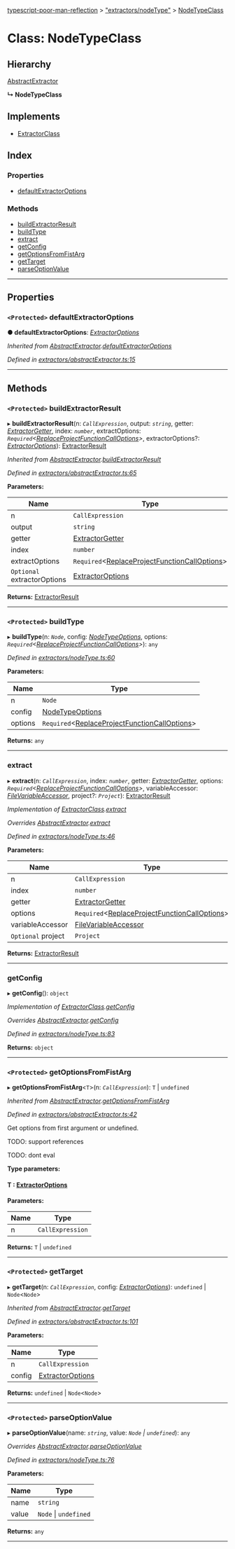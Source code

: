 [typescript-poor-man-reflection](../README.md) > ["extractors/nodeType"](../modules/_extractors_nodetype_.md) > [NodeTypeClass](../classes/_extractors_nodetype_.nodetypeclass.md)

# Class: NodeTypeClass

## Hierarchy

 [AbstractExtractor](_extractors_abstractextractor_.abstractextractor.md)

**↳ NodeTypeClass**

## Implements

* [ExtractorClass](../interfaces/_types_.extractorclass.md)

## Index

### Properties

* [defaultExtractorOptions](_extractors_nodetype_.nodetypeclass.md#defaultextractoroptions)

### Methods

* [buildExtractorResult](_extractors_nodetype_.nodetypeclass.md#buildextractorresult)
* [buildType](_extractors_nodetype_.nodetypeclass.md#buildtype)
* [extract](_extractors_nodetype_.nodetypeclass.md#extract)
* [getConfig](_extractors_nodetype_.nodetypeclass.md#getconfig)
* [getOptionsFromFistArg](_extractors_nodetype_.nodetypeclass.md#getoptionsfromfistarg)
* [getTarget](_extractors_nodetype_.nodetypeclass.md#gettarget)
* [parseOptionValue](_extractors_nodetype_.nodetypeclass.md#parseoptionvalue)

---

## Properties

<a id="defaultextractoroptions"></a>

### `<Protected>` defaultExtractorOptions

**● defaultExtractorOptions**: *[ExtractorOptions](../interfaces/_types_.extractoroptions.md)*

*Inherited from [AbstractExtractor](_extractors_abstractextractor_.abstractextractor.md).[defaultExtractorOptions](_extractors_abstractextractor_.abstractextractor.md#defaultextractoroptions)*

*Defined in [extractors/abstractExtractor.ts:15](https://github.com/cancerberoSgx/typescript-poor-man-reflection/blob/e049fbf/src/extractors/abstractExtractor.ts#L15)*

___

## Methods

<a id="buildextractorresult"></a>

### `<Protected>` buildExtractorResult

▸ **buildExtractorResult**(n: *`CallExpression`*, output: *`string`*, getter: *[ExtractorGetter](../modules/_types_.md#extractorgetter)*, index: *`number`*, extractOptions: *`Required`<[ReplaceProjectFunctionCallOptions](../interfaces/_types_.replaceprojectfunctioncalloptions.md)>*, extractorOptions?: *[ExtractorOptions](../interfaces/_types_.extractoroptions.md)*): [ExtractorResult](../interfaces/_types_.extractorresult.md)

*Inherited from [AbstractExtractor](_extractors_abstractextractor_.abstractextractor.md).[buildExtractorResult](_extractors_abstractextractor_.abstractextractor.md#buildextractorresult)*

*Defined in [extractors/abstractExtractor.ts:65](https://github.com/cancerberoSgx/typescript-poor-man-reflection/blob/e049fbf/src/extractors/abstractExtractor.ts#L65)*

**Parameters:**

| Name | Type |
| ------ | ------ |
| n | `CallExpression` |
| output | `string` |
| getter | [ExtractorGetter](../modules/_types_.md#extractorgetter) |
| index | `number` |
| extractOptions | `Required`<[ReplaceProjectFunctionCallOptions](../interfaces/_types_.replaceprojectfunctioncalloptions.md)> |
| `Optional` extractorOptions | [ExtractorOptions](../interfaces/_types_.extractoroptions.md) |

**Returns:** [ExtractorResult](../interfaces/_types_.extractorresult.md)

___
<a id="buildtype"></a>

### `<Protected>` buildType

▸ **buildType**(n: *`Node`*, config: *[NodeTypeOptions](../interfaces/_extractors_nodetype_.nodetypeoptions.md)*, options: *`Required`<[ReplaceProjectFunctionCallOptions](../interfaces/_types_.replaceprojectfunctioncalloptions.md)>*): `any`

*Defined in [extractors/nodeType.ts:60](https://github.com/cancerberoSgx/typescript-poor-man-reflection/blob/e049fbf/src/extractors/nodeType.ts#L60)*

**Parameters:**

| Name | Type |
| ------ | ------ |
| n | `Node` |
| config | [NodeTypeOptions](../interfaces/_extractors_nodetype_.nodetypeoptions.md) |
| options | `Required`<[ReplaceProjectFunctionCallOptions](../interfaces/_types_.replaceprojectfunctioncalloptions.md)> |

**Returns:** `any`

___
<a id="extract"></a>

###  extract

▸ **extract**(n: *`CallExpression`*, index: *`number`*, getter: *[ExtractorGetter](../modules/_types_.md#extractorgetter)*, options: *`Required`<[ReplaceProjectFunctionCallOptions](../interfaces/_types_.replaceprojectfunctioncalloptions.md)>*, variableAccessor: *[FileVariableAccessor](../modules/_types_.md#filevariableaccessor)*, project?: *`Project`*): [ExtractorResult](../interfaces/_types_.extractorresult.md)

*Implementation of [ExtractorClass](../interfaces/_types_.extractorclass.md).[extract](../interfaces/_types_.extractorclass.md#extract)*

*Overrides [AbstractExtractor](_extractors_abstractextractor_.abstractextractor.md).[extract](_extractors_abstractextractor_.abstractextractor.md#extract)*

*Defined in [extractors/nodeType.ts:46](https://github.com/cancerberoSgx/typescript-poor-man-reflection/blob/e049fbf/src/extractors/nodeType.ts#L46)*

**Parameters:**

| Name | Type |
| ------ | ------ |
| n | `CallExpression` |
| index | `number` |
| getter | [ExtractorGetter](../modules/_types_.md#extractorgetter) |
| options | `Required`<[ReplaceProjectFunctionCallOptions](../interfaces/_types_.replaceprojectfunctioncalloptions.md)> |
| variableAccessor | [FileVariableAccessor](../modules/_types_.md#filevariableaccessor) |
| `Optional` project | `Project` |

**Returns:** [ExtractorResult](../interfaces/_types_.extractorresult.md)

___
<a id="getconfig"></a>

###  getConfig

▸ **getConfig**(): `object`

*Implementation of [ExtractorClass](../interfaces/_types_.extractorclass.md).[getConfig](../interfaces/_types_.extractorclass.md#getconfig)*

*Overrides [AbstractExtractor](_extractors_abstractextractor_.abstractextractor.md).[getConfig](_extractors_abstractextractor_.abstractextractor.md#getconfig)*

*Defined in [extractors/nodeType.ts:83](https://github.com/cancerberoSgx/typescript-poor-man-reflection/blob/e049fbf/src/extractors/nodeType.ts#L83)*

**Returns:** `object`

___
<a id="getoptionsfromfistarg"></a>

### `<Protected>` getOptionsFromFistArg

▸ **getOptionsFromFistArg**<`T`>(n: *`CallExpression`*): `T` \| `undefined`

*Inherited from [AbstractExtractor](_extractors_abstractextractor_.abstractextractor.md).[getOptionsFromFistArg](_extractors_abstractextractor_.abstractextractor.md#getoptionsfromfistarg)*

*Defined in [extractors/abstractExtractor.ts:42](https://github.com/cancerberoSgx/typescript-poor-man-reflection/blob/e049fbf/src/extractors/abstractExtractor.ts#L42)*

Get options from first argument or undefined.

TODO: support references

TODO: dont eval

**Type parameters:**

#### T :  [ExtractorOptions](../interfaces/_types_.extractoroptions.md)
**Parameters:**

| Name | Type |
| ------ | ------ |
| n | `CallExpression` |

**Returns:** `T` \| `undefined`

___
<a id="gettarget"></a>

### `<Protected>` getTarget

▸ **getTarget**(n: *`CallExpression`*, config: *[ExtractorOptions](../interfaces/_types_.extractoroptions.md)*): `undefined` \| `Node`<`Node`>

*Inherited from [AbstractExtractor](_extractors_abstractextractor_.abstractextractor.md).[getTarget](_extractors_abstractextractor_.abstractextractor.md#gettarget)*

*Defined in [extractors/abstractExtractor.ts:101](https://github.com/cancerberoSgx/typescript-poor-man-reflection/blob/e049fbf/src/extractors/abstractExtractor.ts#L101)*

**Parameters:**

| Name | Type |
| ------ | ------ |
| n | `CallExpression` |
| config | [ExtractorOptions](../interfaces/_types_.extractoroptions.md) |

**Returns:** `undefined` \| `Node`<`Node`>

___
<a id="parseoptionvalue"></a>

### `<Protected>` parseOptionValue

▸ **parseOptionValue**(name: *`string`*, value: *`Node` \| `undefined`*): `any`

*Overrides [AbstractExtractor](_extractors_abstractextractor_.abstractextractor.md).[parseOptionValue](_extractors_abstractextractor_.abstractextractor.md#parseoptionvalue)*

*Defined in [extractors/nodeType.ts:76](https://github.com/cancerberoSgx/typescript-poor-man-reflection/blob/e049fbf/src/extractors/nodeType.ts#L76)*

**Parameters:**

| Name | Type |
| ------ | ------ |
| name | `string` |
| value | `Node` \| `undefined` |

**Returns:** `any`

___

